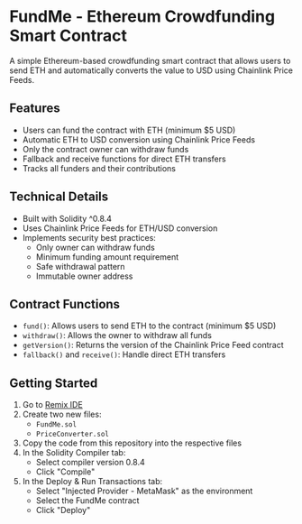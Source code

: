 # FundMe - Ethereum Crowdfunding Smart Contract

A simple Ethereum-based crowdfunding smart contract that allows users to send ETH and automatically converts the value to USD using Chainlink Price Feeds.

## Features

- Users can fund the contract with ETH (minimum $5 USD)
- Automatic ETH to USD conversion using Chainlink Price Feeds
- Only the contract owner can withdraw funds
- Fallback and receive functions for direct ETH transfers
- Tracks all funders and their contributions

## Technical Details

- Built with Solidity ^0.8.4
- Uses Chainlink Price Feeds for ETH/USD conversion
- Implements security best practices:
  - Only owner can withdraw funds
  - Minimum funding amount requirement
  - Safe withdrawal pattern
  - Immutable owner address

## Contract Functions

- `fund()`: Allows users to send ETH to the contract (minimum $5 USD)
- `withdraw()`: Allows the owner to withdraw all funds
- `getVersion()`: Returns the version of the Chainlink Price Feed contract
- `fallback()` and `receive()`: Handle direct ETH transfers

## Getting Started

1. Go to [Remix IDE](https://remix.ethereum.org/)
2. Create two new files:
   - `FundMe.sol`
   - `PriceConverter.sol`
3. Copy the code from this repository into the respective files
4. In the Solidity Compiler tab:
   - Select compiler version 0.8.4
   - Click "Compile"
5. In the Deploy & Run Transactions tab:
   - Select "Injected Provider - MetaMask" as the environment
   - Select the FundMe contract
   - Click "Deploy"